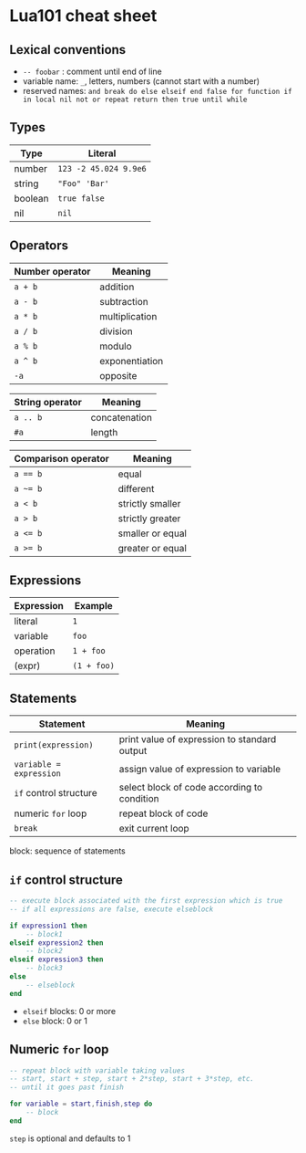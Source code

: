 Lua101 cheat sheet
==================

Lexical conventions
-------------------

- `-- foobar` : comment until end of line
- variable name: `_`, letters, numbers (cannot start with a number)
- reserved names: `and break do else elseif end false for function if in
local nil not or repeat return then true until while`

Types
-----

| Type    | Literal               |
|---------|-----------------------|
| number  | `123 -2 45.024 9.9e6` |
| string  | `"Foo" 'Bar'`         |
| boolean | `true false`          |
| nil     | `nil`                 |

Operators
---------

| Number operator | Meaning        |
|-----------------|----------------|
| `a + b`         | addition       |
| `a - b`         | subtraction    |
| `a * b`         | multiplication |
| `a / b`         | division       |
| `a % b`         | modulo         |
| `a ^ b`         | exponentiation |
| `-a`            | opposite       |

| String operator | Meaning       |
|-----------------|---------------|
| `a .. b`        | concatenation |
| `#a`            | length        |

| Comparison operator | Meaning          |
|---------------------|------------------|
| `a == b`            | equal            |
| `a ~= b`            | different        |
| `a < b`             | strictly smaller |
| `a > b`             | strictly greater |
| `a <= b`            | smaller or equal |
| `a >= b`            | greater or equal |

Expressions
-----------

| Expression | Example     |
|------------|-------------|
| literal    | `1`         |
| variable   | `foo`       |
| operation  | `1 + foo`   |
| (expr)     | `(1 + foo)` |

Statements
----------

| Statement               | Meaning                                      |
|-------------------------|----------------------------------------------|
| `print(expression)`     | print value of expression to standard output |
| `variable = expression` | assign value of expression to variable       |
| `if` control structure  | select block of code according to condition  |
| numeric `for` loop      | repeat block of code                         |
| `break`                 | exit current loop                            |

block: sequence of statements

`if` control structure
----------------------

```lua
-- execute block associated with the first expression which is true
-- if all expressions are false, execute elseblock

if expression1 then
	-- block1
elseif expression2 then
	-- block2
elseif expression3 then
	-- block3
else
	-- elseblock
end
```

- `elseif` blocks: 0 or more
- `else` block: 0 or 1

Numeric `for` loop
------------------

```lua
-- repeat block with variable taking values
-- start, start + step, start + 2*step, start + 3*step, etc.
-- until it goes past finish

for variable = start,finish,step do
	-- block
end
```

`step` is optional and defaults to 1